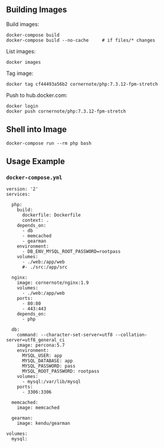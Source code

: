 ## Building Images

Build images:

```
docker-compose build
docker-compose build --no-cache     # if files/* changes
```

List images:

```
docker images
```

Tag image:

```
docker tag cf44493a56b2 cornernote/php:7.3.12-fpm-stretch
```

Push to hub.docker.com:

```
docker login
docker push cornernote/php:7.3.12-fpm-stretch
```

## Shell into Image

```
docker-compose run --rm php bash
```


## Usage Example

### `docker-compose.yml`

```
version: '2'
services:

  php:
    build:
      dockerfile: Dockerfile
      context: .
    depends_on:
      - db
      - memcached
      - gearman
    environment:
      - DB_ENV_MYSQL_ROOT_PASSWORD=rootpass
    volumes:
      - ./web:/app/web
      #- ./src:/app/src

  nginx:
    image: cornernote/nginx:1.9
    volumes:
      - ./web:/app/web
    ports:
      - 80:80
      - 443:443
    depends_on:
      - php

  db:
    command: --character-set-server=utf8 --collation-server=utf8_general_ci
    image: percona:5.7
    environment:
      MYSQL_USER: app
      MYSQL_DATABASE: app
      MYSQL_PASSWORD: pass
      MYSQL_ROOT_PASSWORD: rootpass
    volumes:
      - mysql:/var/lib/mysql
    ports:
      - 3306:3306

  memcached:
    image: memcached

  gearman:
    image: kendu/gearman
    
volumes:
  mysql:
  
```

